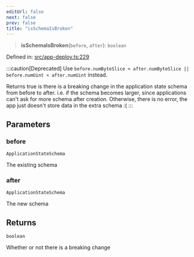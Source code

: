 ```yaml
---
editUrl: false
next: false
prev: false
title: "isSchemaIsBroken"
---
```


> **isSchemaIsBroken**(`before`, `after`): `boolean`

Defined in: [src/app-deploy.ts:229](https://github.com/algorandfoundation/algokit-utils-ts/blob/e57e96ab17213653e656688e8d7251c0107554cf/src/app-deploy.ts#L229)

:::caution[Deprecated]
Use `before.numByteSlice < after.numByteSlice || before.numUint < after.numUint` instead.

Returns true is there is a breaking change in the application state schema from before to after.
 i.e. if the schema becomes larger, since applications can't ask for more schema after creation.
 Otherwise, there is no error, the app just doesn't store data in the extra schema :(
:::

## Parameters

### before

`ApplicationStateSchema`

The existing schema

### after

`ApplicationStateSchema`

The new schema

## Returns

`boolean`

Whether or not there is a breaking change

